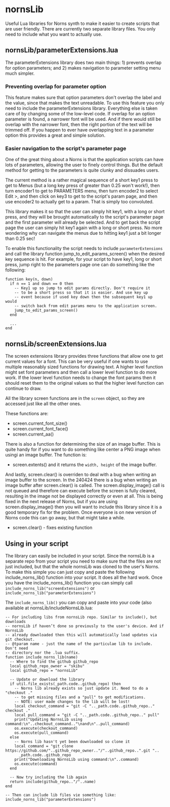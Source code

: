# nornsLib
Useful Lua libraries for Norns synth to make it easier to create scripts that are user friendly. There are currently two separate library files. You only need to include what you want to actually use.

## nornsLib/parameterExtensions.lua
The parameterExtensions library does two main things: 1) prevents overlap for option parameters; and 2) makes navigation to parameter setting menu much simpler.

### Preventing overlap for parameter option
This feature makes sure that option parameters don't overlap the label and the value, since that makes the text unreadable. To use this feature you only need to include the parameterExtensions library. Everything else is taken care of by changing some of the low-level code. If overlap for an option parameter is found, a narrower font will be used. And if there would still be overlap with the narrower font, then the right portion of the text will be trimmed off. If you happen to ever have overlapping text in a parameter option this provides a great and simple solution. 

### Easier navigation to the script's parameter page
One of the great thing about a Norns is that the application scripts can have lots of parameters, allowing the user to finely control things. But the default method for getting to the parameters is quite clunky and dissuades users.

The current method is a rather magical sequence of a short key1 press to get to Menus (but a long key press of greater than 0.25 won't work!), then turn encoder1 to get to PARAMETERS menu, then turn encoder2 to select Edit >, and then click on key3 to get to the script's param page, and then use encoder2 to actually get to a param. That is simply too convoluted.

This library makes it so that the user can simply hit key1, with a long or short press, and they will be brought automatically to the script's parameter page and the first parameter will already be selected. And to get back the script page the user can simply hit key1 again with a long or short press. No more wondering why can navigate the menus due to hitting key1 just a bit longer than 0.25 sec!

To enable this functionality the script needs to include `parameterExtensions` and call the library function jump_to_edit_params_screen() when the desired key sequence is hit. For example, for your script to have key1, long or short press, jump right to the parameters page one can do something like the following:
```
function key(n, down)
  if n == 1 and down == 0 then
    -- Key1 up so jump to edit params directly. Don't require it
    -- to be a short press so that it is easier. And use key up
    -- event because if used key down then the subsequent key1 up would 
    -- switch back from edit params menu to the application screen.
    jump_to_edit_params_screen()
  end

  ...
end
```

## nornsLib/screenExtensions.lua
The screen extensions library provides three functions that allow one to get current values for a font. This can be very useful if one wants to use multiple reasonably sized functions for drawing text. A higher level function might set font parameters and then call a lower level function to do more work. If the lower level function needs to change the font params then it should reset them to the original values so that the higher level function can continue to draw.

All the library screen functions are in the `screen` object, so they are accessed just like all the other ones. 

These functions are:
* screen.current_font_size()
* screen.current_font_face()
* screen.current_aa()

There is also a function for determining the size of an image buffer. This is quite handy for if you want to do something like center a PNG image when usingi an image buffer. The function is:
* screen.extents()
and it returns the `width, height` of the image buffer.

And lastly, screen.clear() is overriden to deal with a bug when writing an image buffer to the screen. In the 240424 there is a bug when writing an image buffer after screen.clear() is called. The screen.display_image() call is not queued and therefore can execute before the screen is fully cleared, resulting in the image not be displayed correctly or even at all. This is being fixed in the next release of Norns, but if you are using screen.display_image() then you will want to include this library since it is a good temporary fix for the problem. Once everyone is on new version of Norns code this can go away, but that might take a while.
* screen.clear() - fixes existing function

## Using in your script
The library can easily be included in your script. Since the nornsLib is a separate repo from your script you need to make sure that the files are not just included, but that the whole nornsLib was cloned to the user's Norns. To make this simple you can just copy and paste the following include_norns_lib() function into your script. It does all the hard work. Once you have the include_norns_lib() function you can simply call `include_norns_lib("screenExtensions")` or `include_norns_lib("parameterExtensions")`

The `include_norns_lib()` you can copy and paste into your code (also available at nornsLib/includeNornsLib.lua:
```
-- For including libs from nornsLib repo. Similar to include(), but downloads 
-- nornsLib if haven’t done so previously to the user's device. And if NornsLib
-- already downloaded then this will automatically load updates via git checkout.
-- @tparam name - just the name of the particulae lib to include. Don't need
-- directory nor the .lua suffix.
function include_norns_lib(name)
  -- Where to find the github github_repo
  local github_repo_owner = "skibu"
  local github_repo = "nornsLib"

  -- Update or download the library
  if util.file_exists(_path.code..github_repo) then
    -- Norns lib already exists so just update it. Need to do a "checkout ."
    -- to get missing files and a "pull" to get modifications.
    -- NOTE: user made changes to the lib will be lost!
    local checkout_command = "git -C ".._path.code..github_repo.." checkout ."
    local pull_command = "git -C ".._path.code..github_repo.." pull"
    print("Updating NornsLib using command:\n"..checkout_command.."\nand\n"..pull_command)
    os.execute(checkout_command)
    os.execute(pull_command)
  else
    -- Norns lib hasn't yet been downloaded so clone it
    local command = "git clone https://github.com/"..github_repo_owner.."/"..github_repo..".git "..
      _path.code..github_repo
    print("Downloading NornsLib using command:\n"..command)
    os.execute(command)
  end
  
  -- Now try including the lib again
  return include(github_repo.."/"..name)
end

-- Then can include lib files vie something like:
include_norns_lib("parameterExtensions")
```
